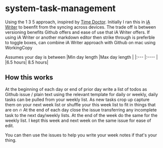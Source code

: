 # system-task-management
Using the 1 3 5 approach, inspired by [Time Doctor](https://www.timedoctor.com/blog/1-3-5-rule/). Initially I ran this in [iA Writer](https://ia.net/writer) to beenfit from the syncing across devices. The trade off is between versioning benefits Github offers and ease of use that iA Writer offers. If using iA Writer or another markdown editor then strike through is preferble to toggle boxes, can combine iA Writer approach with Github on mac using WorkingCopy

Assumes your day is between
|Min day length |Max day length  | 
|:--- |:---- |
|6.5 hours| 8.5 hours|

## How this works
At the beginning of each day or end of prior day write a list of todos as Github issue / plain text using the relevant template for daily or weekly, daily tasks can be pulled from your weekly list. As new tasks crop up capture them on your next week list or shuffle your this week list to fit in things that are on :fire: At the end of each day close the issue transferring any incomplete task to the next day/weekly lists. At the end of the week do the same for the weekly list. I kept this week and next week on the same issue for ease of edit. 

You can then use the issues to help you write your week notes if that's your thing. 
